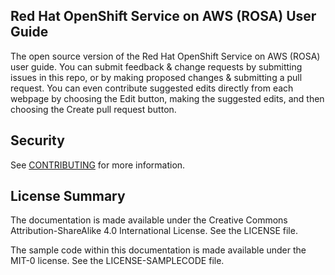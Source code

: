 ## Red Hat OpenShift Service on AWS (ROSA) User Guide

The open source version of the Red Hat OpenShift Service on AWS (ROSA) user guide. You can submit feedback & change requests by submitting issues in this repo, or by making proposed changes & submitting a pull request. You can even contribute suggested edits directly from each webpage by choosing the Edit button, making the suggested edits, and then choosing the Create pull request button.

## Security

See [CONTRIBUTING](CONTRIBUTING.md#security-issue-notifications) for more information.

## License Summary

The documentation is made available under the Creative Commons Attribution-ShareAlike 4.0 International License. See the LICENSE file.

The sample code within this documentation is made available under the MIT-0 license. See the LICENSE-SAMPLECODE file.
